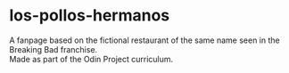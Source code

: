 # los-pollos-hermanos
A fanpage based on the fictional restaurant of the same name seen in the Breaking Bad franchise.  
Made as part of the Odin Project curriculum.
